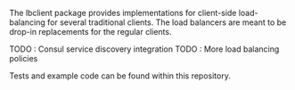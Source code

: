The lbclient package provides implementations for client-side load-balancing for several traditional clients.
The load balancers are meant to be drop-in replacements for the regular clients.

TODO : Consul service discovery integration
TODO : More load balancing policies

Tests and example code can be found within this repository.
